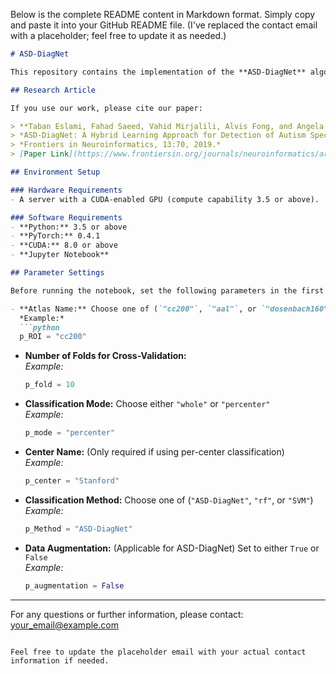 Below is the complete README content in Markdown format. Simply copy and paste it into your GitHub README file. (I've replaced the contact email with a placeholder; feel free to update it as needed.)

```markdown
# ASD-DiagNet

This repository contains the implementation of the **ASD-DiagNet** algorithm—a hybrid learning approach for the detection of Autism Spectrum Disorder using fMRI data.

## Research Article

If you use our work, please cite our paper:

> **Taban Eslami, Fahad Saeed, Vahid Mirjalili, Alvis Fong, and Angela Laird (2019).**  
> *ASD-DiagNet: A Hybrid Learning Approach for Detection of Autism Spectrum Disorder Using fMRI Data.*  
> *Frontiers in Neuroinformatics, 13:70, 2019.*  
> [Paper Link](https://www.frontiersin.org/journals/neuroinformatics/articles/10.3389/fninf.2019.00070/full)

## Environment Setup

### Hardware Requirements
- A server with a CUDA-enabled GPU (compute capability 3.5 or above).

### Software Requirements
- **Python:** 3.5 or above
- **PyTorch:** 0.4.1
- **CUDA:** 8.0 or above
- **Jupyter Notebook**

## Parameter Settings

Before running the notebook, set the following parameters in the first cell of the Jupyter Notebook:

- **Atlas Name:** Choose one of (`"cc200"`, `"aal"`, or `"dosenbach160"`)  
  *Example:*  
  ```python
  p_ROI = "cc200"
  ```

- **Number of Folds for Cross-Validation:**  
  *Example:*  
  ```python
  p_fold = 10
  ```

- **Classification Mode:** Choose either `"whole"` or `"percenter"`  
  *Example:*  
  ```python
  p_mode = "percenter"
  ```

- **Center Name:** (Only required if using per-center classification)  
  *Example:*  
  ```python
  p_center = "Stanford"
  ```

- **Classification Method:** Choose one of (`"ASD-DiagNet"`, `"rf"`, or `"SVM"`)  
  *Example:*  
  ```python
  p_Method = "ASD-DiagNet"
  ```

- **Data Augmentation:** (Applicable for ASD-DiagNet) Set to either `True` or `False`  
  *Example:*  
  ```python
  p_augmentation = False
  ```

---

For any questions or further information, please contact: [your_email@example.com](mailto:your_email@example.com)
```

Feel free to update the placeholder email with your actual contact information if needed.
